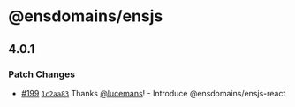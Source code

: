# @ensdomains/ensjs

## 4.0.1

### Patch Changes

- [#199](https://github.com/ensdomains/ensjs/pull/199) [`1c2aa83`](https://github.com/ensdomains/ensjs/commit/1c2aa83681a1be98f920e6eac57391c138712df7) Thanks [@lucemans](https://github.com/lucemans)! - Introduce @ensdomains/ensjs-react
